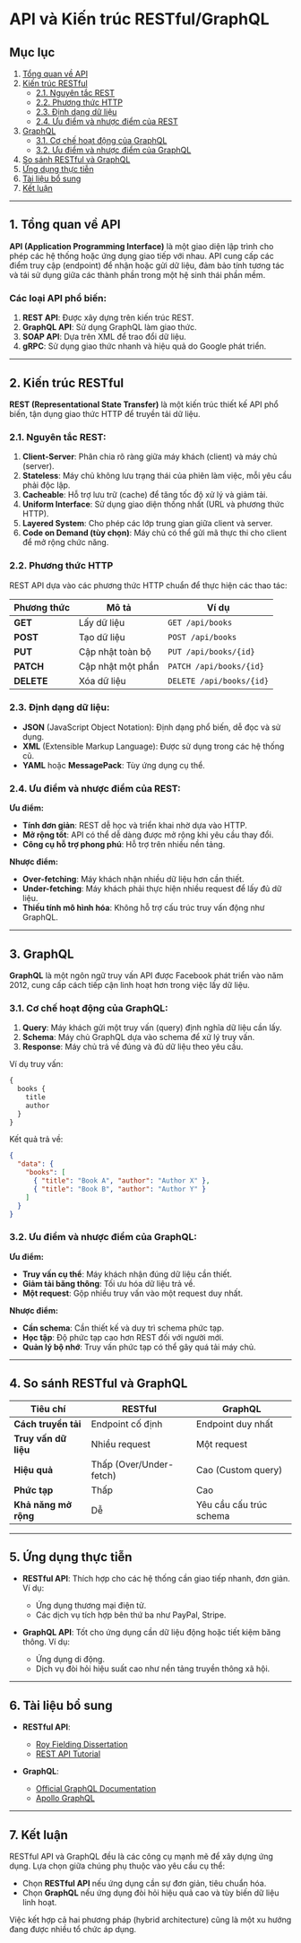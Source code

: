 # API và Kiến trúc RESTful/GraphQL

## Mục lục

1. [Tổng quan về API](#1-tổng-quan-về-api)
2. [Kiến trúc RESTful](#2-kiến-trúc-restful)
    - [2.1. Nguyên tắc REST](#21-nguyên-tắc-rest)
    - [2.2. Phương thức HTTP](#22-phương-thức-http)
    - [2.3. Định dạng dữ liệu](#23-định-dạng-dữ-liệu)
    - [2.4. Ưu điểm và nhược điểm của REST](#24-ưu-điểm-và-nhược-điểm-của-rest)
3. [GraphQL](#3-graphql)
    - [3.1. Cơ chế hoạt động của GraphQL](#31-cơ-chế-hoạt-động-của-graphql)
    - [3.2. Ưu điểm và nhược điểm của GraphQL](#32-ưu-điểm-và-nhược-điểm-của-graphql)
4. [So sánh RESTful và GraphQL](#4-so-sánh-restful-và-graphql)
5. [Ứng dụng thực tiễn](#5-ứng-dụng-thực-tiễn)
6. [Tài liệu bổ sung](#6-tài-liệu-bổ-sung)
7. [Kết luận](#7-kết-luận)

---

## 1. Tổng quan về API

**API (Application Programming Interface)** là một giao diện lập trình cho phép các hệ thống hoặc ứng dụng giao tiếp với
nhau.
API cung cấp các điểm truy cập (endpoint) để nhận hoặc gửi dữ liệu, đảm bảo tính tương tác và tái sử dụng giữa các thành
phần trong một hệ sinh thái phần mềm.

### Các loại API phổ biến:

1. **REST API**: Được xây dựng trên kiến trúc REST.
2. **GraphQL API**: Sử dụng GraphQL làm giao thức.
3. **SOAP API**: Dựa trên XML để trao đổi dữ liệu.
4. **gRPC**: Sử dụng giao thức nhanh và hiệu quả do Google phát triển.

---

## 2. Kiến trúc RESTful

**REST (Representational State Transfer)** là một kiến trúc thiết kế API phổ biến, tận dụng giao thức HTTP để truyền tải
dữ liệu.

### 2.1. Nguyên tắc REST:

1. **Client-Server**: Phân chia rõ ràng giữa máy khách (client) và máy chủ (server).
2. **Stateless**: Máy chủ không lưu trạng thái của phiên làm việc, mỗi yêu cầu phải độc lập.
3. **Cacheable**: Hỗ trợ lưu trữ (cache) để tăng tốc độ xử lý và giảm tải.
4. **Uniform Interface**: Sử dụng giao diện thống nhất (URL và phương thức HTTP).
5. **Layered System**: Cho phép các lớp trung gian giữa client và server.
6. **Code on Demand (tùy chọn)**: Máy chủ có thể gửi mã thực thi cho client để mở rộng chức năng.

### 2.2. Phương thức HTTP

REST API dựa vào các phương thức HTTP chuẩn để thực hiện các thao tác:

| Phương thức | Mô tả             | Ví dụ                    |
|-------------|-------------------|--------------------------|
| **GET**     | Lấy dữ liệu       | `GET /api/books`         |
| **POST**    | Tạo dữ liệu       | `POST /api/books`        |
| **PUT**     | Cập nhật toàn bộ  | `PUT /api/books/{id}`    |
| **PATCH**   | Cập nhật một phần | `PATCH /api/books/{id}`  |
| **DELETE**  | Xóa dữ liệu       | `DELETE /api/books/{id}` |

### 2.3. Định dạng dữ liệu:

- **JSON** (JavaScript Object Notation): Định dạng phổ biến, dễ đọc và sử dụng.
- **XML** (Extensible Markup Language): Được sử dụng trong các hệ thống cũ.
- **YAML** hoặc **MessagePack**: Tùy ứng dụng cụ thể.

### 2.4. Ưu điểm và nhược điểm của REST:

**Ưu điểm:**

- **Tính đơn giản**: REST dễ học và triển khai nhờ dựa vào HTTP.
- **Mở rộng tốt**: API có thể dễ dàng được mở rộng khi yêu cầu thay đổi.
- **Công cụ hỗ trợ phong phú**: Hỗ trợ trên nhiều nền tảng.

**Nhược điểm:**

- **Over-fetching**: Máy khách nhận nhiều dữ liệu hơn cần thiết.
- **Under-fetching**: Máy khách phải thực hiện nhiều request để lấy đủ dữ liệu.
- **Thiếu tính mô hình hóa**: Không hỗ trợ cấu trúc truy vấn động như GraphQL.

---

## 3. GraphQL

**GraphQL** là một ngôn ngữ truy vấn API được Facebook phát triển vào năm 2012, cung cấp cách tiếp cận linh hoạt hơn
trong việc lấy dữ liệu.

### 3.1. Cơ chế hoạt động của GraphQL:

1. **Query**: Máy khách gửi một truy vấn (query) định nghĩa dữ liệu cần lấy.
2. **Schema**: Máy chủ GraphQL dựa vào schema để xử lý truy vấn.
3. **Response**: Máy chủ trả về đúng và đủ dữ liệu theo yêu cầu.

Ví dụ truy vấn:

```graphql
{
  books {
    title
    author
  }
}
```

Kết quả trả về:

```json
{
  "data": {
    "books": [
      { "title": "Book A", "author": "Author X" },
      { "title": "Book B", "author": "Author Y" }
    ]
  }
}
```

### 3.2. Ưu điểm và nhược điểm của GraphQL:

**Ưu điểm:**

- **Truy vấn cụ thể**: Máy khách nhận đúng dữ liệu cần thiết.
- **Giảm tải băng thông**: Tối ưu hóa dữ liệu trả về.
- **Một request**: Gộp nhiều truy vấn vào một request duy nhất.

**Nhược điểm:**

- **Cần schema**: Cần thiết kế và duy trì schema phức tạp.
- **Học tập**: Độ phức tạp cao hơn REST đối với người mới.
- **Quản lý bộ nhớ**: Truy vấn phức tạp có thể gây quá tải máy chủ.

---

## 4. So sánh RESTful và GraphQL

| Tiêu chí             | RESTful                 | GraphQL                 |
|----------------------|-------------------------|-------------------------|
| **Cách truyền tải**  | Endpoint cố định        | Endpoint duy nhất       |
| **Truy vấn dữ liệu** | Nhiều request           | Một request             |
| **Hiệu quả**         | Thấp (Over/Under-fetch) | Cao (Custom query)      |
| **Phức tạp**         | Thấp                    | Cao                     |
| **Khả năng mở rộng** | Dễ                      | Yêu cầu cấu trúc schema |

---

## 5. Ứng dụng thực tiễn

- **RESTful API**:
  Thích hợp cho các hệ thống cần giao tiếp nhanh, đơn giản. Ví dụ:
    - Ứng dụng thương mại điện tử.
    - Các dịch vụ tích hợp bên thứ ba như PayPal, Stripe.

- **GraphQL API**:
  Tốt cho ứng dụng cần dữ liệu động hoặc tiết kiệm băng thông. Ví dụ:
    - Ứng dụng di động.
    - Dịch vụ đòi hỏi hiệu suất cao như nền tảng truyền thông xã hội.

---

## 6. Tài liệu bổ sung

- **RESTful API**:
    - [Roy Fielding Dissertation](https://www.ics.uci.edu/~fielding/pubs/dissertation/rest_arch_style.htm)
    - [REST API Tutorial](https://restfulapi.net/)

- **GraphQL**:
    - [Official GraphQL Documentation](https://graphql.org/)
    - [Apollo GraphQL](https://www.apollographql.com/)

---

## 7. Kết luận

RESTful API và GraphQL đều là các công cụ mạnh mẽ để xây dựng ứng dụng. Lựa chọn giữa chúng phụ thuộc vào yêu cầu cụ
thể:

- Chọn **RESTful API** nếu ứng dụng cần sự đơn giản, tiêu chuẩn hóa.
- Chọn **GraphQL** nếu ứng dụng đòi hỏi hiệu quả cao và tùy biến dữ liệu linh hoạt.

Việc kết hợp cả hai phương pháp (hybrid architecture) cũng là một xu hướng đang được nhiều tổ chức áp dụng.
